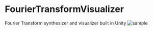 # FourierTransformVisualizer
Fourier Transform synthesizer and visualizer built in Unity
![sample](https://www.youtube.com/watch?v=GaO0smLouGk)
